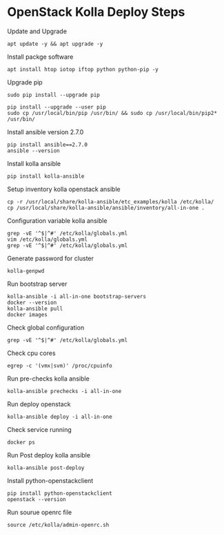 # OpenStack Kolla Deploy Steps

Update and Upgrade
```
apt update -y && apt upgrade -y
```

Install packge software
```
apt install htop iotop iftop python python-pip -y
```

Upgrade pip
```
sudo pip install --upgrade pip

pip install --upgrade --user pip
sudo cp /usr/local/bin/pip /usr/bin/ && sudo cp /usr/local/bin/pip2* /usr/bin/
```

Install ansible version 2.7.0
```
pip install ansible==2.7.0
ansible --version
```

Install kolla ansible
```
pip install kolla-ansible
```

Setup inventory kolla openstack ansible
```
cp -r /usr/local/share/kolla-ansible/etc_examples/kolla /etc/kolla/
cp /usr/local/share/kolla-ansible/ansible/inventory/all-in-one .
```

Configuration variable kolla ansible
```
grep -vE '^$|^#' /etc/kolla/globals.yml
vim /etc/kolla/globals.yml
grep -vE '^$|^#' /etc/kolla/globals.yml
```

Generate password for cluster
```
kolla-genpwd
```

Run bootstrap server
```
kolla-ansible -i all-in-one bootstrap-servers
docker --version
kolla-ansible pull
docker images
```

Check global configuration
```
grep -vE '^$|^#' /etc/kolla/globals.yml
```

Check cpu cores
```
egrep -c '(vmx|svm)' /proc/cpuinfo
```

Run pre-checks kolla ansible
```
kolla-ansible prechecks -i all-in-one
```

Run deploy openstack
```
kolla-ansible deploy -i all-in-one
```

Check service running
```
docker ps
```

Run Post deploy kolla ansible
```
kolla-ansible post-deploy
```

Install python-openstackclient
```
pip install python-openstackclient
openstack --version
```

Run sourue openrc file
```
source /etc/kolla/admin-openrc.sh
```
